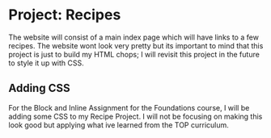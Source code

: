 # Project: Recipes

The website will consist of a main index page which will have links to a few recipes. The website wont look very pretty but its important to mind that this project is just to build my HTML chops; I will revisit this project in the future to style it up with CSS. 

## Adding CSS 
For the Block and Inline Assignment for the Foundations course, I will be adding some CSS to my Recipe Project. I will not be focusing on making this look good but applying what ive learned from the TOP curriculum.